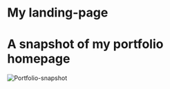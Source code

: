# My landing-page

# A snapshot of my portfolio homepage



![Portfolio-snapshot](https://user-images.githubusercontent.com/58866020/162644196-9315817f-2cc9-4b22-a4ea-8f73c67a982b.png)
